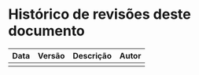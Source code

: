 # Histórico de revisões deste documento

|Data|Versão|Descrição|Autor|
|----|------|---------|-------|
| | | | |